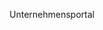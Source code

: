 <Token xmlns:xlink="http://www.w3.org/1999/xlink">Unternehmensportal</Token>

<!--HONumber=Jun16_HO4-->


